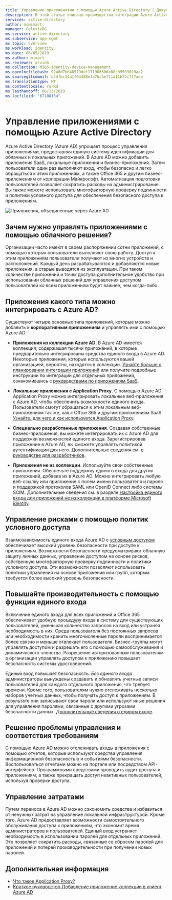 ```yaml
---
title: Управление приложениями с помощью Azure Active Directory | Документация Майкрософт
description: В этой статье описаны преимущества интеграции Azure Active Directory с локальными приложениями, облачными приложениями и приложениями SaaS.
services: active-directory
author: msmimart
manager: CelesteDG
ms.service: active-directory
ms.subservice: app-mgmt
ms.topic: overview
ms.workload: identity
ms.date: 06/05/2019
ms.author: mimart
ms.reviewer: arvinh
ms.collection: M365-identity-device-management
ms.openlocfilehash: 9246d7bd48579def171986606e88c09593029aa2
ms.sourcegitcommit: d4dfbc34a1f03488e1b7bc5e711a11b72c717ada
ms.translationtype: HT
ms.contentlocale: ru-RU
ms.lasthandoff: 06/13/2019
ms.locfileid: "67108154"
---
```

# <a name="application-management-with-azure-active-directory"></a>Управление приложениями с помощью Azure Active Directory

Azure Active Directory (Azure AD) упрощает процесс управления приложениями, предоставляя единую систему идентификации для облачных и локальных приложений. В Azure AD можно добавить приложения SaaS, локальные приложения и бизнес-приложения. Затем пользователи один раз выполняют вход, чтобы безопасно и легко обращаться к этим приложениям, а также Office 365 и другим бизнес-приложениям от корпорации Майкрософт. Автоматизация подготовки пользователей позволяет сократить расходы на администрирование. Вы также можете использовать многофакторную проверку подлинности и политики условного доступа для обеспечения безопасного доступа к приложениям.

![Приложения, объединенные через Azure AD](media/what-is-application-management/app-management-overview.png)

## <a name="why-manage-applications-with-a-cloud-solution"></a>Зачем нужно управлять приложениями с помощью облачного решения?

Организации часто имеют в своем распоряжении сотни приложений, с помощью которых пользователи выполняют свою работу. Доступ к этим приложениям пользователи получают из многих устройств и расположений. Каждый день разрабатываются и добавляются новые приложения, а старые выводятся из эксплуатации. При таком количестве приложений и точек доступа дополнительное удобство при использовании облачных решений для управления доступом пользователей ко всем приложениям будет важнее, чем когда-либо.

## <a name="what-types-of-applications-can-i-integrate-with-azure-ad"></a>Приложения какого типа можно интегрировать с Azure AD?
Существуют четыре основных типа приложений, которые можно добавить к **корпоративным приложениям** и управлять ими с помощью Azure AD.

-   **Приложения из коллекции Azure AD**. В Azure AD имеется коллекция, содержащая тысячи приложений, в которые предварительно интегрированы средства единого входа в Azure AD. Некоторые приложения, которые используются вашей организацией, вероятно, находятся в коллекции. [Узнайте больше о планировании интеграции приложений](plan-an-application-integration.md) или получите подробные инструкции по интеграции для отдельных приложений, ознакомившись с [руководствами по приложениям SaaS](https://docs.microsoft.com/azure/active-directory/saas-apps/). 

-   **Локальные приложения с Application Proxy**. С помощью Azure AD Application Proxy можно интегрировать локальные веб-приложения с Azure AD, чтобы обеспечить возможности единого входа. Пользователи смогут обращаться к этим локальным веб-приложениям так же, как к Office 365 и другим приложениям SaaS. [Узнайте, для чего и как используется Application Proxy](what-is-application-proxy.md).

-   **Специально разработанные приложения**. Создавая собственные бизнес-приложения, вы можете интегрировать их с Azure AD для поддержки возможностей единого входа. Зарегистрировав приложение в Azure AD, вы сможете управлять политикой аутентификации для него. Дополнительные сведения см. в [руководстве для разработчиков](developer-guidance-for-integrating-applications.md).

-   **Приложения не из коллекции**. Используйте свои собственные приложения. Обеспечьте поддержку единого входа для других приложений, добавив их в Azure AD. Можно интегрировать любую веб-ссылку или приложение с полем имени пользователя и пароля и поддержкой протоколов SAML или OpenID Connect либо системы SCIM. Дополнительные сведения см. в разделе [Настройка единого входа для приложений не из коллекции в платформе Microsoft identity](configure-single-sign-on-non-gallery-applications.md).

## <a name="manage-risk-with-conditional-access-policies"></a>Управление рисками с помощью политик условного доступа
Взаимозависимость единого входа Azure AD с [условным доступом](https://docs.microsoft.com/azure/active-directory/conditional-access/overview) обеспечивает высокий уровень безопасности при доступе к приложениям. Возможности безопасности предусматривают облачную защиту личных данных, управление доступом на основе рисков, собственную многофакторную проверку подлинности и политики условного доступа. Эти возможности позволяют использовать политики управления на основе приложений или групп, которым требуется более высокий уровень безопасности.

## <a name="improve-productivity-with-single-sign-on"></a>Повышайте производительность с помощью функции единого входа
Включение единого входа для всех приложений и Office 365 обеспечивает удобную процедуру входа в систему для существующих пользователей, уменьшая количество запросов на вход или устраняя необходимость в них. Среда пользователя без постоянных запросов или необходимости хранить многочисленные пароли воспринимается более связно и меньше отвлекает пользователя. Бизнес-группы могут управлять доступом и разрешать его с помощью самообслуживания и динамического членства. Разрешение авторизованным пользователям в организации управлять доступом к приложению повышает безопасность системы удостоверений.

Единый вход повышает безопасность. *Без единого входа* администраторы вынуждены создавать и обновлять учетные записи пользователей для каждого отдельного приложения, что требует времени. Кроме того, пользователям нужно отслеживать несколько наборов учетных данных, чтобы получать доступ к приложениям. В результате они записывают свои пароли или используют иные решения для управления паролями, связанные с другими угрозами безопасности данных. [Дополнительные сведения о едином входе](what-is-single-sign-on.md).

## <a name="address-governance-and-compliance"></a>Решение проблемы управления и соответствия требованиям
С помощью Azure AD можно отслеживать входы в приложения с помощью отчетов, которые используют средства управления информационной безопасностью и событиями безопасности. Воспользоваться отчетами можно на портале или посредством API-интерфейсов. Программными средствами проводить аудит доступа к приложениям, а также прекращать доступ неактивных пользователей, используя проверки доступа.

## <a name="manage-costs"></a>Управление затратами
Путем переноса в Azure AD можно сэкономить средства и избавиться от ненужных затрат на управление локальной инфраструктурой. Кроме того, Azure AD предоставляет возможности самостоятельного обслуживания доступа к приложениям, что экономит время администраторов и пользователей. Единый вход устраняет необходимость в использовании паролей для отдельных приложений. Это позволяет сократить расходы, связанные со сбросом паролей для приложений и потерей производительности при получении новых паролей.

## <a name="next-steps"></a>Дополнительная информация

- [Что такое Application Proxy?](what-is-application-proxy.md)
- [Краткое руководство Добавление приложение коллекции в клиент Azure AD](add-application-portal.md)

